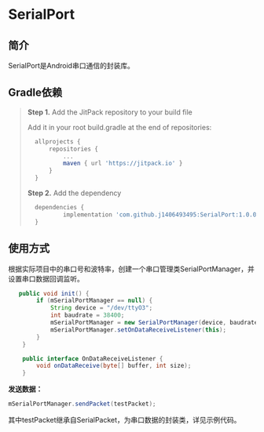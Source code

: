 # SerialPort

## 简介

SerialPort是Android串口通信的封装库。

## Gradle依赖

> **Step 1.** Add the JitPack repository to your build file
>
> Add it in your root build.gradle at the end of repositories:
>
> ```groovy
> 	allprojects {
> 		repositories {
> 			...
> 			maven { url 'https://jitpack.io' }
> 		}
> 	}
> ```
>
> **Step 2.** Add the dependency
>
> ```groovy
> 	dependencies {
> 	        implementation 'com.github.j1406493495:SerialPort:1.0.0'
> 	}
> ```
>
>

## 使用方式

根据实际项目中的串口号和波特率，创建一个串口管理类SerialPortManager，并设置串口数据回调监听。

```java
   public void init() {
        if (mSerialPortManager == null) {
            String device = "/dev/ttyO3";
            int baudrate = 38400;
            mSerialPortManager = new SerialPortManager(device, baudrate);
            mSerialPortManager.setOnDataReceiveListener(this);
        }
    }
```

```java
    public interface OnDataReceiveListener {
        void onDataReceive(byte[] buffer, int size);
    }
```

**发送数据：**

```java
mSerialPortManager.sendPacket(testPacket);
```

其中testPacket继承自SerialPacket，为串口数据的封装类，详见示例代码。